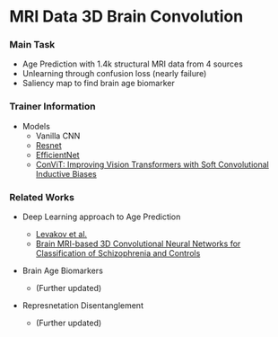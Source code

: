 # MRI Data 3D Brain Convolution
### Main Task
+ Age Prediction with 1.4k structural MRI data from 4 sources
+ Unlearning through confusion loss (nearly failure)
+ Saliency map to find brain age biomarker
### Trainer Information
+ Models
  + Vanilla CNN
  + [Resnet]()
  + [EfficientNet]()
  + [ConViT: Improving Vision Transformers with Soft Convolutional Inductive Biases](https://arxiv.org/abs/2103.10697)
### Related Works
+ Deep Learning approach to Age Prediction
  + [Levakov et al.](https://onlinelibrary.wiley.com/doi/pdf/10.1002/hbm.25011)
  + [Brain MRI-based 3D Convolutional Neural Networks for Classification of Schizophrenia and Controls
](https://arxiv.org/abs/2003.08818)

+ Brain Age Biomarkers
  + (Further updated)
+ Represnetation Disentanglement
  + (Further updated)
